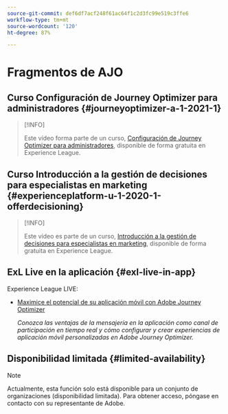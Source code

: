 ```yaml
---
source-git-commit: def6df7acf248f61ac64f1c2d3fc99e519c3ffe6
workflow-type: tm+mt
source-wordcount: '120'
ht-degree: 87%

---
```

# Fragmentos de AJO

## Curso Configuración de Journey Optimizer para administradores {#journeyoptimizer-a-1-2021-1}

>[!INFO]
>
> Este vídeo forma parte de un curso, [Configuración de Journey Optimizer para administradores](https://experienceleague.adobe.com/docs/courses/using/journeyoptimizer-a-1-2021-1.html?lang=es), disponible de forma gratuita en Experience League.

## Curso Introducción a la gestión de decisiones para especialistas en marketing {#experienceplatform-u-1-2020-1-offerdecisioning}

>[!INFO]
>
> Este vídeo es parte de un curso, [Introducción a la gestión de decisiones para especialistas en marketing](https://experienceleague.adobe.com/docs/courses/using/experienceplatform-u-1-2020-1-offerdecisioning.html?lang=es), disponible de forma gratuita en Experience League.

## ExL Live en la aplicación {#exl-live-in-app}

Experience League LIVE:

* [Maximice el potencial de su aplicación móvil con Adobe Journey Optimizer](https://experienceleague.adobe.com/docs/events/experience-league-live-recordings/episodes/exl-live-episode-5-24-23.html?lang=es)

  *Conozca las ventajas de la mensajería en la aplicación como canal de participación en tiempo real y cómo configurar y crear experiencias de aplicación móvil personalizadas en Adobe Journey Optimizer.*

## Disponibilidad limitada {#limited-availability}

>[!NOTE]
>
>Actualmente, esta función solo está disponible para un conjunto de organizaciones (disponibilidad limitada). Para obtener acceso, póngase en contacto con su representante de Adobe.

